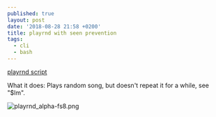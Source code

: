 ```yaml
---
published: true
layout: post
date: '2018-08-28 21:58 +0200'
title: playrnd with seen prevention
tags:
  - cli
  - bash
---
```

[playrnd script](https://raw.githubusercontent.com/brontosaurusrex/stretchbang/master/bin/playrnd)

What it does: Plays random song, but doesn't repeat it for a while, see "$lm".

![playrnd_alpha-fs8.png]({{site.baseurl}}/media/playrnd_alpha-fs8.png)
